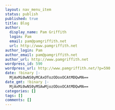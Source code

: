 ```yaml
---
layout: nav_menu_item
status: publish
published: true
title: Blog
author:
  display_name: Pam Griffith
  login: Pam
  email: pam@pamgriffith.net
  url: http://www.pamgriffith.net
author_login: Pam
author_email: pam@pamgriffith.net
author_url: http://www.pamgriffith.net
wordpress_id: 590
wordpress_url: http://www.pamgriffith.net/?p=590
date: !binary |-
  MjAxMi0wNS0yMCAxOTozODoxOCAtMDQwMA==
date_gmt: !binary |-
  MjAxMi0wNS0yMSAwMjozODoxOCAtMDQwMA==
categories: []
tags: []
comments: []
---
```


